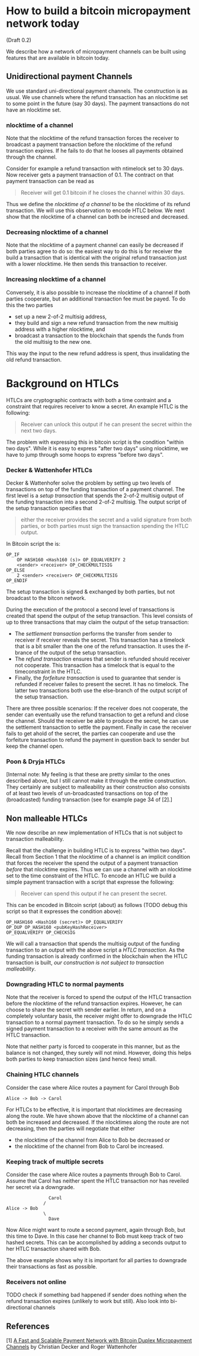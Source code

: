 # How to build a bitcoin micropayment network today
(Draft 0.2)

We describe how a network of micropayment channels can be built using features that are available in bitcoin today.

## Unidirectional payment Channels

We use standard uni-directional payment channels. The construction is as usual. We use channels where the refund transaction has an nlocktime set to some point in the future (say 30 days). The payment transactions do not have an nlocktime set.

### nlocktime of a channel

Note that the nlocktime of the refund transaction forces the receiver to broadcast a payment transaction before the nlocktime of the refund transaction expires. If he fails to do that he looses all payments obtained through the channel.

Consider for example a refund transaction with ntimelock set to 30 days. Now receiver gets a payment transaction of 0.1. The contract on that payment transaction can be read as 
> Receiver will get 0.1 bitcoin if he closes the channel within 30 days.

Thus we define the *nlocktime of a channel* to be the nlocktime of its refund transaction. We will use this observation to encode HTLC below. We next show that the nlocktime of a channel can both be incresed and decreased.

### Decreasing nlocktime of a channel

Note that the nlocktime of a payment channel can easily be decreased if both parties agree to do so: the easiest way to do this is for receiver the build a transaction that is identical with the original refund transaction just with a lower nlocktime. He then sends this transaction to receiver.

### Increasing nlocktime of a channel

Conversely, it is also possible to increase the nlocktime of a channel if both parties cooperate, but an additional transaction fee must be payed. To do this the two parties 

* set up a new 2-of-2 multisig address, 
* they build and sign a new refund transaction from the new multisig address with a higher nlocktime, and
* broadcast a transaction to the blockchain that spends the funds from the old multisig to the new one. 

This way the input to the new refund address is spent, thus invalidating the old refund transaction.


# Background on HTLCs

HTLCs are cryptographic contracts with both a time contraint and a constraint that requires receiver to know a secret. An example HTLC is the following:

> Receiver can unlock this output if he can present the secret within the next two days. 

The problem with expressing this in bitcoin script is the condition "within two days". While it is easy to express "after two days" using nlocktime, we have to jump through some hoops to express "before two days".

### Decker & Wattenhofer HTLCs

Decker & Wattenhofer solve the problem by setting up two levels of transactions on top of the funding transaction of a payment channel. The first level is a *setup transaction* that spends the 2-of-2 multisig output of the funding transaction into a second 2-of-2 multisig. The output script of the setup transaction specifies that 

> either the receiver provides the secret and a valid signature from both parties, or both parties must sign the transaction spending the HTLC output.

In Bitcoin script the is:

	OP_IF
		OP HASH160 <Hash160 (s)> OP_EQUALVERIFY 2
		<sender> <receiver> OP_CHECKMULTISIG
	OP_ELSE
		2 <sender> <receiver> OP_CHECKMULTISIG 
	OP_ENDIF
	
The setup transaction is signed & exchanged by both parties, but not broadcast to the bitcon network.

During the execution of the protocol a second level of transactions is created that spend the output of the setup transaction. This level consists of up to three transactions that may claim the output of the setup transaction: 

* The *settlement transaction* performs the transfer from sender to receiver if receiver reveals the secret. This transaction has a timelock that is a bit smaller than the one of the refund transaction. It uses the if-brance of the output of the setup transaction.
* The *refund transaction* ensures that sender is refunded should receiver not cooperate. This transaction has a timelock that is equal to the timeconstraint in the HTLC. 
* Finally, the *forfeiture transaction* is used to guarantee that sender is refunded if receiver failes to present the secret. It has no timelock. The latter two transactions both use the else-branch of the output script of the setup transaction.

There are three possible scenarios: If the receiver does not cooperate, the sender can eventually use the refund transaction to get a refund and close the channel. Should the receiver be able to produce the secret, he can use the settlement transaction to settle the payment. Finally in case the receiver fails to get ahold of the secret, the parties can cooperate and use the forfeiture transaction to refund the payment in question back to sender but keep the channel open.

### Poon & Dryja HTLCs

[Internal note: My feeling is that these are pretty similar to the ones described above, but I still cannot make it through the entire construction. They certainly are subject to malleability as their construction also consists of at least two levels of un-broadcasted transactions on top of the (broadcasted) funding transaction (see for example page 34 of [2].]

## Non malleable HTLCs

We now describe an new implementation of HTLCs that is not subject to transaction malleability. 

Recall that the challenge in building HTLC is to express "within two days". Recall from Section 1 that the nlocktime of a channel is an implicit condition that forces the receiver the spend the output of a payment transaction *before* that nlocktime expires. Thus we can use a channel with an nlocktime set to the time constraint of the HTLC. To encode an HTLC we build a simple payment transaction with a script that expresse the following:

> Receiver can spend this output if he can present the secret.

This can be encoded in Bitcoin script (about) as follows (TODO debug this script so that it expresses the condition above):

	OP_HASH160 <Hash160 (secret)> OP_EQUALVERIFY 
	OP_DUP OP_HASH160 <pubKeyHashReceiver> 
	OP_EQUALVERIFY OP_CHECKSIG

We will call a transaction that spends the multisig output of the funding transaction to an output with the above script a *HTLC transaction*. As the funding transaction is already confirmed in the blockchain when the HTLC transaction is built, *our construction is not subject to transaction malleability*.

### Downgrading HTLC to normal payments

Note that the receiver is forced to spend the output of the HTLC transaction before the nlocktime of the refund transaction expires. However, he can choose to share the secret with sender earlier. In return, and on a completely voluntary basis, the receiver might offer to downgrade the HTLC transaction to a normal payment transaction. To do so he simply sends a signed payment transaction to a receiver with the same amount as the HTLC transaction.

Note that neither party is forced to cooperate in this manner, but as the balance is not changed, they surely will not mind. However, doing this helps both parties to keep transaction sizes (and hence fees) small.

### Chaining HTLC channels

Consider the case where Alice routes a payment for Carol through Bob
    
    Alice -> Bob -> Carol
    
For HTLCs to be effective, it is important that nlocktimes are decreasing along the route. We have shown above that the nlocktime of a channel can both be increased and decreased. If the nlocktimes along the route are not decreasing, then the parties will negotiate that either 

* the nlocktime of  the channel from Alice to Bob be decreased or
* the nlocktime of the channel from Bob to Carol be increased.

### Keeping track of multiple secrets

Consider the case where Alice routes a payments through Bob to Carol. Assume that Carol has neither spent the HTLC transaction nor has reveiled her secret via a downgrade.


	                Carol
	              /
    Alice -> Bob
	              \
	                Dave

Now Alice might want to route a second payment, again through Bob, but this time to Dave. In this case her channel to Bob must keep track of two hashed secrets. This can be accomplished by adding a seconds output to her HTLC transaction shared with Bob.

The above example shows why it is important for all parties to downgrade their transactions as fast as possible.

### Receivers not online

TODO check if something bad happened if sender does nothing when the refund transaction expires (unlikely to work but still). Also look into bi-directional channels

## References 

[1] [A Fast and Scalable Payment Network with
Bitcoin Duplex Micropayment Channels](http://diyhpl.us/~bryan/papers2/bitcoin/Fast%20and%20scalable%20payment%20network%20with%20Bitcoin%20duplex%20micropayment%20channels.pdf) by Christian Decker and Roger Wattenhofer